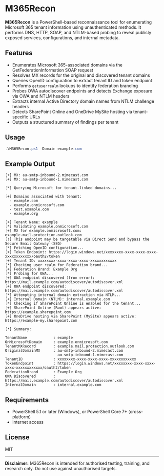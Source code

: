 # M365Recon

**M365Recon** is a PowerShell-based reconnaissance tool for enumerating Microsoft 365 tenant information using unauthenticated methods. It performs DNS, HTTP, SOAP, and NTLM-based probing to reveal publicly exposed services, configurations, and internal metadata.

## Features

- Enumerates Microsoft 365-associated domains via the GetFederationInformation SOAP request
- Resolves MX records for the original and discovered tenant domains
- Queries OpenID configuration to extract tenant ID and token endpoint
- Performs `getuserrealm` lookups to identify federation branding
- Probes OWA autodiscover endpoints and detects Exchange exposure via OWA and NTLM headers
- Extracts internal Active Directory domain names from NTLM challenge headers
- Detects SharePoint Online and OneDrive MySite hosting via tenant-specific URLs
- Outputs a structured summary of findings per tenant

## Usage

```powershell
.\M365Recon.ps1 -Domain example.com
```

## Example Output
```
[+] MX: au-smtp-inbound-2.mimecast.com
[+] MX: au-smtp-inbound-1.mimecast.com 

[*] Querying Microsoft for tenant-linked domains...

[+] Domains associated with tenant:
  - example.com
  - example.onmicrosoft.com
  - test.example.com
  - example.org

[+] Tenant Name: example
[*] Validating example.onmicrosoft.com
[+] MX for example.onmicrosoft.com: example.mail.protection.outlook.com
[!] This endpoint may be targetable via Direct Send and bypass the Secure Email Gateway (SEG)
[*] Fetching OpenID configuration...
[+] Token Endpoint: https://login.windows.net/xxxxxxxx-xxxx-xxxx-xxxx-xxxxxxxxxxxx/oauth2/token
[+] Tenant ID: xxxxxxxx-xxxx-xxxx-xxxx-xxxxxxxxxxxx
[*] Checking user realm for Federation brand...
[+] Federation Brand: Example Org
[*] Probing for OWA...
[+] OWA endpoint discovered (from error): https://mail.example.com/autodiscover/autodiscover.xml
[+] OWA endpoint discovered: https://mail.example.com/autodiscover/autodiscover.xml
[*] Attempting internal domain extraction via NTLM...
[+] Internal Domain (NTLM): internal.example.com
[*] Checking if SharePoint Online is enabled for the tenant...
[+] SharePoint Online (Root) appears active: https://example.sharepoint.com
[+] OneDrive hosting via SharePoint (MySite) appears active: https://example-my.sharepoint.com

[*] Summary:

TenantName            : example
OnMicrosoftDomain     : example.onmicrosoft.com
TenantMXRecord        : example.mail.protection.outlook.com
OriginalDomainMX      : au-smtp-inbound-2.mimecast.com
                        au-smtp-inbound-1.mimecast.com 
TenantID              : xxxxxxxx-xxxx-xxxx-xxxx-xxxxxxxxxxxx
TokenEndpoint         : https://login.windows.net/xxxxxxxx-xxxx-xxxx-xxxx-xxxxxxxxxxxx/oauth2/token
FederationBrand       : Example Org
OWA Discovered        : https://mail.example.com/autodiscover/autodiscover.xml
InternalDomain        : internal.example.com
```

## Requirements
- PowerShell 5.1 or later (Windows), or PowerShell Core 7+ (cross-platform)
- Internet access

## License
MIT

---

**Disclaimer:** M365Recon is intended for authorised testing, training, and research only. Do not use against unauthorised targets.

